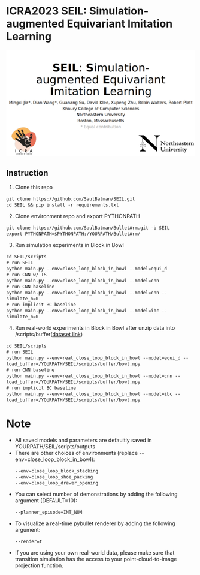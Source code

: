 # ICRA2023 SEIL: Simulation-augmented Equivariant Imitation Learning
 <img src="./img/icra.png" alt="drawing" width="900"/>

## Instruction
1. Clone this repo
```
git clone https://github.com/SaulBatman/SEIL.git
cd SEIL && pip install -r requirements.txt
```
2. Clone environment repo and export PYTHONPATH
```
git clone https://github.com/SaulBatman/BulletArm.git -b SEIL
export PYTHONPATH=$PYTHONPATH:/YOURPATH/BulletArm/
```
3. Run simulation experiments in Block in Bowl
```
cd SEIL/scripts
# run SEIL
python main.py --env=close_loop_block_in_bowl --model=equi_d
# run CNN w/ TS
python main.py --env=close_loop_block_in_bowl --model=cnn
# run CNN baseline
python main.py --env=close_loop_block_in_bowl --model=cnn --simulate_n=0
# run implicit BC baseline
python main.py --env=close_loop_block_in_bowl --model=ibc --simulate_n=0
```
4. Run real-world experiments in Block in Bowl after unzip data into /scripts/buffer([dataset link](https://drive.google.com/drive/folders/14Df4-aKpS9uG_I6Hqfmj7c5srFYtfC_r?usp=sharing))
```
cd SEIL/scripts
# run SEIL
python main.py --env=real_close_loop_block_in_bowl --model=equi_d --load_buffer=/YOURPATH/SEIL/scripts/buffer/bowl.npy
# run CNN baseline
python main.py --env=real_close_loop_block_in_bowl --model=cnn --load_buffer=/YOURPATH/SEIL/scripts/buffer/bowl.npy
# run implicit BC baseline
python main.py --env=real_close_loop_block_in_bowl --model=ibc --load_buffer=/YOURPATH/SEIL/scripts/buffer/bowl.npy
```
# Note
* All saved models and parameters are defaultly saved in YOURPATH/SEIL/scripts/outputs
* There are other choices of environments (replace --env=close_loop_block_in_bowl):
  ```
  --env=close_loop_block_stacking
  --env=close_loop_shoe_packing
  --env=close_loop_drawer_opening
  ```
* You can select number of demonstrations by adding the following argument (DEFAULT=10):
  ```
  --planner_episode=INT_NUM
  ```
* To visualize a real-time pybullet renderer by adding the following argument:
  ```
  --render=t
  ```
* If you are using your own real-world data, please make sure that transition simulation has the access to your point-cloud-to-image projection function. 
